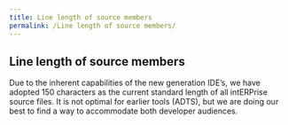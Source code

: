 ```yaml
---
title: Line length of source members
permalink: /Line length of source members/
---
```


## Line length of source members

Due to the inherent capabilities of the new generation IDE’s, we have
adopted 150 characters as the current standard length of all intERPrise
source files. It is not optimal for earlier tools (ADTS), but we are
doing our best to find a way to accommodate both developer audiences.
